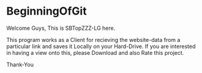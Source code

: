 # BeginningOfGit
Welcome Guys, This is SBTopZZZ-LG here.

This program works as a Client for recieving the website-data from a particular link and saves it Locally on your Hard-Drive.
If you are interested in having a view onto this, please Download and also Rate this project.

Thank-You
